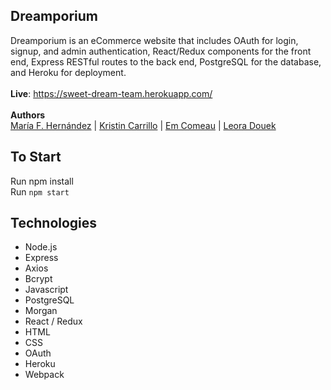 

## Dreamporium

Dreamporium is an eCommerce website that includes OAuth for login, signup, and admin authentication, React/Redux components for the front end, Express RESTful routes to the back end, PostgreSQL for the database, and Heroku for deployment.\
\
**Live**: https://sweet-dream-team.herokuapp.com/ \
\
**Authors** \
<a href= "https://www.linkedin.com/in/mafermafer/">María F. Hernández</a> |
<a href= "https://www.linkedin.com/in/kristinccarrillo/">Kristin Carrillo</a> |
<a href= "https://www.linkedin.com/in/em-comeau/">Em Comeau</a> |
<a href= "https://www.linkedin.com/in/leoradouek/">Leora Douek</a>

## To Start
Run npm install\
Run `npm start` 

## Technologies
<ul>
  <li>Node.js</li>
  <li>Express</li>
  <li>Axios</li>
  <li>Bcrypt</li>
  <li>Javascript</li>
  <li>PostgreSQL</li>
  <li>Morgan</li>
  <li>React / Redux </li>
  <li>HTML</li>
  <li>CSS</li>
  <li>OAuth</li>
  <li>Heroku</li>
  <li>Webpack</li>    
</ul>




